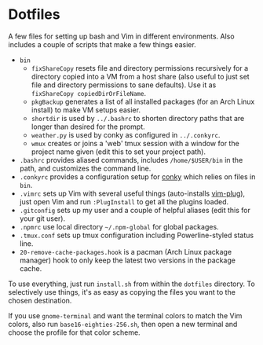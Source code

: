 # Dotfiles

A few files for setting up bash and Vim in different environments. Also includes a couple of scripts that make a few things easier.

 * `bin`
   * `fixShareCopy` resets file and directory permissions recursively for a directory copied into a VM from a host share (also useful to just set file and directory permissions to sane defaults). Use it as `fixShareCopy copiedDirOrFileName`.
   * `pkgBackup` generates a list of all installed packages (for an Arch Linux install) to make VM setups easier.
   * `shortdir` is used by `../.bashrc` to shorten directory paths that are longer than desired for the prompt.
   * `weather.py` is used by conky as configured in `../.conkyrc`.
   * `wmux` creates or joins a 'web' tmux session with a window for the project name given (edit this to set your project path).
 * `.bashrc` provides aliased commands, includes `/home/$USER/bin` in the path, and customizes the command line.
 * `.conkyrc` provides a configuration setup for [conky](https://wiki.archlinux.org/index.php/conky) which relies on files in `bin`.
 * `.vimrc` sets up Vim with several useful things (auto-installs [vim-plug](https://github.com/junegunn/vim-plug)), just open Vim and run `:PlugInstall` to get all the plugins loaded.
 * `.gitconfig` sets up my user and a couple of helpful aliases (edit this for your git user).
 * `.npmrc` use local directory `~/.npm-global` for global packages.
 * `.tmux.conf` sets up tmux configuration including Powerline-styled status line.
 * `20-remove-cache-packages.hook` is a pacman (Arch Linux package manager) hook to only keep the latest two versions in the package cache.

 To use everything, just run `install.sh` from within the `dotfiles` directory. To selectively use things, it's as easy as copying the files you want to the chosen destination.

 If you use `gnome-terminal` and want the terminal colors to match the Vim colors, also run `base16-eighties-256.sh`, then open a new terminal and choose the profile for that color scheme.

